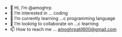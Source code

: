 - 👋 Hi, I’m @amoghrp
- 👀 I’m interested in ... coding
- 🌱 I’m currently learning ...c programming language
- 💞️ I’m looking to collaborate on ...c learning
- 📫 How to reach me ... amoghrpatil600@gmail.com

<!---
amoghrp/amoghrp is a ✨ special ✨ repository because its `README.md` (this file) appears on your GitHub profile.
You can click the Preview link to take a look at your changes.
--->
